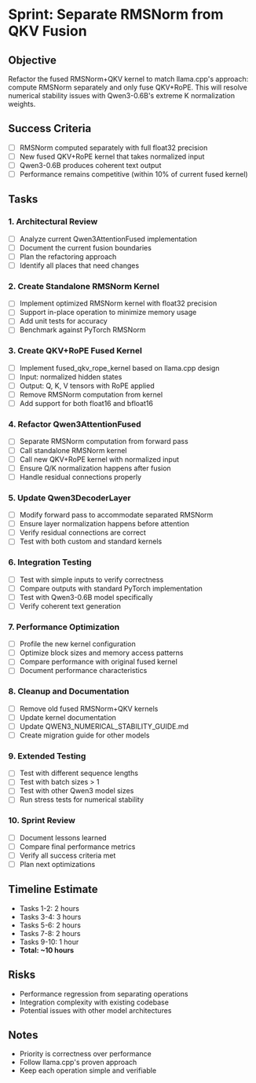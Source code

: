 # Sprint: Separate RMSNorm from QKV Fusion

## Objective
Refactor the fused RMSNorm+QKV kernel to match llama.cpp's approach: compute RMSNorm separately and only fuse QKV+RoPE. This will resolve numerical stability issues with Qwen3-0.6B's extreme K normalization weights.

## Success Criteria
- [ ] RMSNorm computed separately with full float32 precision
- [ ] New fused QKV+RoPE kernel that takes normalized input
- [ ] Qwen3-0.6B produces coherent text output
- [ ] Performance remains competitive (within 10% of current fused kernel)

## Tasks

### 1. Architectural Review
- [ ] Analyze current Qwen3AttentionFused implementation
- [ ] Document the current fusion boundaries
- [ ] Plan the refactoring approach
- [ ] Identify all places that need changes

### 2. Create Standalone RMSNorm Kernel
- [ ] Implement optimized RMSNorm kernel with float32 precision
- [ ] Support in-place operation to minimize memory usage
- [ ] Add unit tests for accuracy
- [ ] Benchmark against PyTorch RMSNorm

### 3. Create QKV+RoPE Fused Kernel
- [ ] Implement fused_qkv_rope_kernel based on llama.cpp design
- [ ] Input: normalized hidden states
- [ ] Output: Q, K, V tensors with RoPE applied
- [ ] Remove RMSNorm computation from kernel
- [ ] Add support for both float16 and bfloat16

### 4. Refactor Qwen3AttentionFused
- [ ] Separate RMSNorm computation from forward pass
- [ ] Call standalone RMSNorm kernel
- [ ] Call new QKV+RoPE kernel with normalized input
- [ ] Ensure Q/K normalization happens after fusion
- [ ] Handle residual connections properly

### 5. Update Qwen3DecoderLayer
- [ ] Modify forward pass to accommodate separated RMSNorm
- [ ] Ensure layer normalization happens before attention
- [ ] Verify residual connections are correct
- [ ] Test with both custom and standard kernels

### 6. Integration Testing
- [ ] Test with simple inputs to verify correctness
- [ ] Compare outputs with standard PyTorch implementation
- [ ] Test with Qwen3-0.6B model specifically
- [ ] Verify coherent text generation

### 7. Performance Optimization
- [ ] Profile the new kernel configuration
- [ ] Optimize block sizes and memory access patterns
- [ ] Compare performance with original fused kernel
- [ ] Document performance characteristics

### 8. Cleanup and Documentation
- [ ] Remove old fused RMSNorm+QKV kernels
- [ ] Update kernel documentation
- [ ] Update QWEN3_NUMERICAL_STABILITY_GUIDE.md
- [ ] Create migration guide for other models

### 9. Extended Testing
- [ ] Test with different sequence lengths
- [ ] Test with batch sizes > 1
- [ ] Test with other Qwen3 model sizes
- [ ] Run stress tests for numerical stability

### 10. Sprint Review
- [ ] Document lessons learned
- [ ] Compare final performance metrics
- [ ] Verify all success criteria met
- [ ] Plan next optimizations

## Timeline Estimate
- Tasks 1-2: 2 hours
- Tasks 3-4: 3 hours  
- Tasks 5-6: 2 hours
- Tasks 7-8: 2 hours
- Tasks 9-10: 1 hour
- **Total: ~10 hours**

## Risks
- Performance regression from separating operations
- Integration complexity with existing codebase
- Potential issues with other model architectures

## Notes
- Priority is correctness over performance
- Follow llama.cpp's proven approach
- Keep each operation simple and verifiable